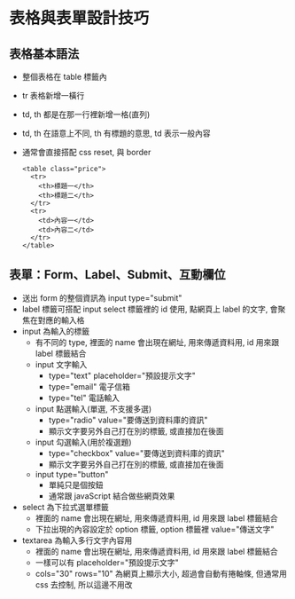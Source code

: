 # 表格與表單設計技巧
## 表格基本語法
* 整個表格在 table 標籤內
* tr 表格新增一橫行
* td, th 都是在那一行裡新增一格(直列)
* td, th 在語意上不同, th 有標題的意思, td 表示一般內容
* 通常會直接搭配 css reset, 與 border

      <table class="price">
        <tr>
          <th>標題一</th>
          <th>標題二</th>
        </tr>
        <tr>
          <td>內容一</td>
          <td>內容二</td>
        </tr>
      </table>
## 表單：Form、Label、Submit、互動欄位
* 送出 form 的整個資訊為 input type="submit"
* label 標籤可搭配 input select 標籤裡的 id 使用, 點網頁上 label 的文字, 會聚焦在對應的輸入格
* input 為輸入的標籤
  * 有不同的 type, 裡面的 name 會出現在網址, 用來傳遞資料用, id 用來跟 label 標籤結合
  * input 文字輸入
    * type="text" placeholder="預設提示文字"
    * type="email" 電子信箱
    * type="tel" 電話輸入
  * input 點選輸入(單選, 不支援多選)
    * type="radio" value="要傳送到資料庫的資訊"
    * 顯示文字要另外自己打在別的標籤, 或直接加在後面
  * input 勾選輸入(用於複選題)
    * type="checkbox" value="要傳送到資料庫的資訊"
    * 顯示文字要另外自己打在別的標籤, 或直接加在後面
  * input type="button"
    * 單純只是個按鈕
    * 通常跟 javaScript 結合做些網頁效果
* select 為下拉式選單標籤
  * 裡面的 name 會出現在網址, 用來傳遞資料用, id 用來跟 label 標籤結合
  * 下拉出現的內容設定於 option 標籤, option 標籤裡 value="傳送文字"
* textarea 為輸入多行文字內容用
  * 裡面的 name 會出現在網址, 用來傳遞資料用, id 用來跟 label 標籤結合
  * 一樣可以有 placeholder="預設提示文字"
  * cols="30" rows="10" 為網頁上顯示大小, 超過會自動有捲軸條, 但通常用 css 去控制, 所以這邊不用改
